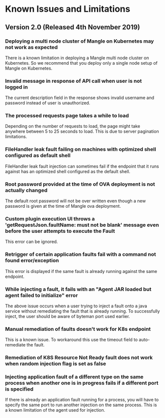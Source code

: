 

# Known Issues and Limitations

## Version 2.0 (Released 4th November 2019)

### Deploying a multi node cluster of Mangle on Kubernetes may not work as expected

There is a known limitation in deploying a Mangle multi node cluster on Kubernetes. So we recommend that you deploy only a single node setup of Mangle on Kubernetes.

### Invalid message in response of API call when user is not logged in

The current description field in the response shows invalid username and password instead of user is unauthorized.

### The processed requests page takes a while to load

Depending on the number of requests to load, the page might take anywhere between 5 to 25 seconds to load. This is due to server pagination limitations.

### FileHandler leak fault failing on machines with optimized shell configured as default shell

FileHandler leak fault injection can sometimes fail if the endpoint that it runs against has an optimized shell configured as the default shell.

### Root password provided at the time of OVA deployment is not actually changed

The default root password will not be over written even though a new password is given at the time of Mangle ova deployment.

### Custom plugin execution UI throws a 'getRequestJson.faultName: must not be blank' message even before the user attempts to execute the Fault

This error can be ignored.

### Retrigger of certain application faults fail with a command not found error/exception

This error is displayed if the same fault is already running against the same endpoint.

### While injecting a fault, it fails with an "Agent JAR loaded but agent failed to initialize" error

The above issue occurs when a user trying to inject a fault onto a java service without remediating the fault that is already running. To successfully inject, the user should be aware of byteman port used earlier.

### Manual remediation of faults doesn't work for K8s endpoint

This is a known issue. To workaround this use the timeout field to auto-remediate the fault.

### Remediation of K8S Resource Not Ready fault does not work when random injection flag is set as false

### Injecting application fault of a different type on the same process when another one is in progress fails if a different port is specified

If there is already an application fault running for a process, you will have to specify the same port to run another injection on the same process. This is a known limitation of the agent used for injection.
